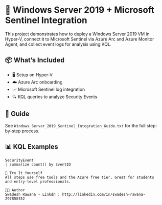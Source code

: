 
# 🔐 Windows Server 2019 + Microsoft Sentinel Integration

This project demonstrates how to deploy a Windows Server 2019 VM in Hyper-V, connect it to Microsoft Sentinel via Azure Arc and Azure Monitor Agent, and collect event logs for analysis using KQL.

## 📦 What’s Included

- 🖥 Setup on Hyper-V
- ☁️ Azure Arc onboarding
- 📈 Microsoft Sentinel log integration
- 🔍 KQL queries to analyze Security Events

## 📄 Guide
See `Windows_Server_2019_Sentinel_Integration_Guide.txt` for the full step-by-step process.

## 📊 KQL Examples

```kql
SecurityEvent
| summarize count() by EventID

🚀 Try It Yourself
All steps use free tools and the Azure free tier. Great for students and entry-level professionals.

🧑‍💻 Author
Swadesh Rawana - Linkdn : http://linkedin.com/in/swadesh-rawana-297858352
